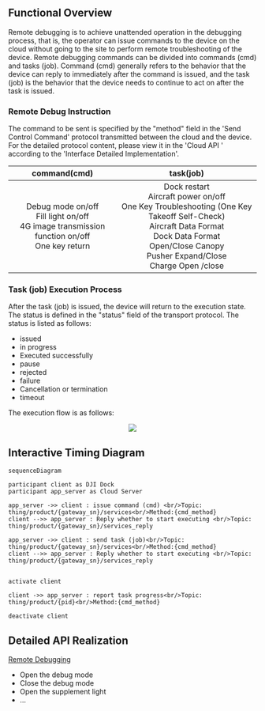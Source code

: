 
## Functional Overview

Remote debugging is to achieve unattended operation in the debugging process, that is, the operator can issue commands to the device on the cloud without going to the site to perform remote troubleshooting of the device. Remote debugging commands can be divided into commands (cmd) and tasks (job). Command (cmd) generally refers to the behavior that the device can reply to immediately after the command is issued, and the task (job) is the behavior that the device needs to continue to act on after the task is issued.


### Remote Debug Instruction
The command to be sent is specified by the "method" field in the 'Send Control Command' protocol transmitted between the cloud and the device. For the detailed protocol content, please view it in the 'Cloud API ' according to the 'Interface Detailed Implementation'.

|command(cmd)|task(job)|
|:---:|:---:|
|Debug mode on/off <br/> Fill light on/off <br/> 4G image transmission function on/off <br/> One key return|Dock restart <br/> Aircraft power on/off <br/> One Key Troubleshooting (One Key Takeoff Self-Check) <br/> Aircraft Data Format <br/> Dock Data Format <br/> Open/Close Canopy <br/> Pusher Expand/Close <br/> Charge Open /close <br/> |

### Task (job) Execution Process
After the task (job) is issued, the device will return to the execution state. The status is defined in the "status" field of the transport protocol.
The status is listed as follows:
* issued
* in progress
* Executed successfully
* pause
* rejected
* failure
* Cancellation or termination
* timeout

The execution flow is as follows:

<div align=center><img src="https://terra-1-g.djicdn.com/71a7d383e71a4fb8887a310eb746b47f/cloudapi/V1.2.0/remote-debug-en.png"></div>

## Interactive Timing Diagram

````mermaid
sequenceDiagram

participant client as DJI Dock
participant app_server as Cloud Server

app_server ->> client : issue command (cmd) <br/>Topic: thing/product/{gateway_sn}/services<br/>Method:{cmd_method}
client -->> app_server : Reply whether to start executing <br/>Topic: thing/product/{gateway_sn}/services_reply

app_server ->> client : send task (job)<br/>Topic: thing/product/{gateway_sn}/services<br/>Method:{cmd_method}
client -->> app_server : Reply whether to start executing <br/>Topic: thing/product/{gateway_sn}/services_reply


activate client

client ->> app_server : report task progress<br/>Topic: thing/product/{pid}<br/>Method:{cmd_method}

deactivate client

````

## Detailed API Realization

[Remote Debugging](https://developer.dji.com/doc/cloud-api-tutorial/en/server-api-reference/mqtt/thing-model/gateway/dock/cmd.html)

* Open the debug mode
* Close the debug mode
* Open the supplement light
* ...



